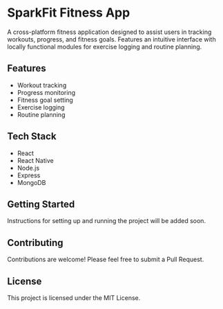 # SparkFit Fitness App

A cross-platform fitness application designed to assist users in tracking workouts, progress, and fitness goals. Features an intuitive interface with locally functional modules for exercise logging and routine planning.

## Features
- Workout tracking
- Progress monitoring
- Fitness goal setting
- Exercise logging
- Routine planning

## Tech Stack
- React
- React Native
- Node.js
- Express
- MongoDB

## Getting Started
Instructions for setting up and running the project will be added soon.

## Contributing
Contributions are welcome! Please feel free to submit a Pull Request.

## License
This project is licensed under the MIT License. 